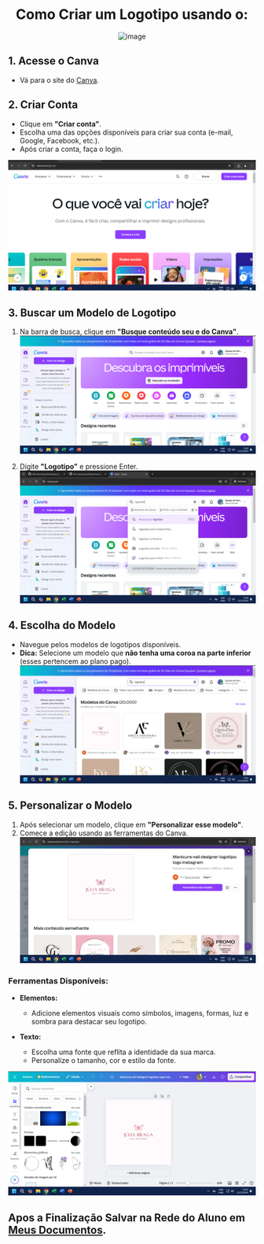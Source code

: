 <div align="center">

# Como Criar um Logotipo usando o:

![image](https://github.com/user-attachments/assets/c92b746f-5c71-4d4a-80bf-fa12c82fedf7)

</div>


## 1. Acesse o Canva
- Vá para o site do [Canva](https://www.canva.com/).

## 2. Criar Conta
- Clique em **"Criar conta"**.
- Escolha uma das opções disponíveis para criar sua conta (e-mail, Google, Facebook, etc.).
- Após criar a conta, faça o login.

![1](https://github.com/paulo-ricardo-ffg/Microlins/blob/main/imagens/Captura%20de%20tela%202024-12-11%20132105.png)

## 3. Buscar um Modelo de Logotipo
1. Na barra de busca, clique em **"Busque conteúdo seu e do Canva"**.
![2](https://github.com/paulo-ricardo-ffg/Microlins/blob/main/imagens/Captura%20de%20tela%202024-12-11%20133028.png)


2. Digite **"Logotipo"** e pressione Enter.
![3](https://github.com/paulo-ricardo-ffg/Microlins/blob/main/imagens/Captura%20de%20tela%202024-12-11%20133049.png)

## 4. Escolha do Modelo
- Navegue pelos modelos de logotipos disponíveis.
- **Dica:** Selecione um modelo que **não tenha uma coroa na parte inferior** (esses pertencem ao plano pago).
![4](https://github.com/paulo-ricardo-ffg/Microlins/blob/main/imagens/Captura%20de%20tela%202024-12-11%20133107.png)

## 5. Personalizar o Modelo
1. Após selecionar um modelo, clique em **"Personalizar esse modelo"**.
2. Comece a edição usando as ferramentas do Canva.
![5](https://github.com/paulo-ricardo-ffg/Microlins/blob/main/imagens/Captura%20de%20tela%202024-12-11%20133119.png)


### Ferramentas Disponíveis:
- **Elementos:**
  - Adicione elementos visuais como símbolos, imagens, formas, luz e sombra para destacar seu logotipo.

- **Texto:**
  - Escolha uma fonte que reflita a identidade da sua marca.
  - Personalize o tamanho, cor e estilo da fonte.

![6](https://github.com/paulo-ricardo-ffg/Microlins/blob/main/imagens/Captura%20de%20tela%202024-12-11%20133311.png)

## Apos a Finalização Salvar na Rede do Aluno em [Meus Documentos](https://portaldoaluno.microlins.com.br/projetos/).
